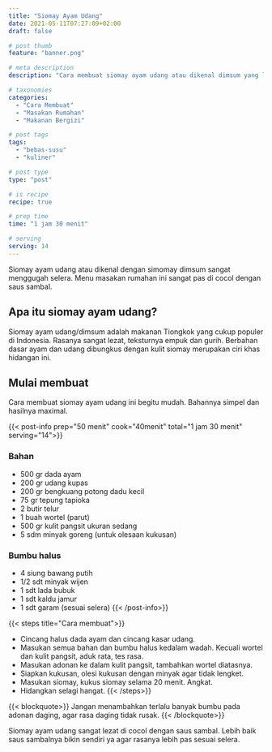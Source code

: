 ```yaml
---
title: "Siomay Ayam Udang"
date: 2021-05-11T07:27:09+02:00
draft: false

# post thumb
feature: "banner.png"

# meta description
description: "Cara membuat siomay ayam udang atau dikenal dimsum yang lezat. Ciri khas hidangan ini mempunyai rasa daging yang kuat."

# taxonomies
categories:
  - "Cara Membuat"
  - "Masakan Rumahan"
  - "Makanan Bergizi"

# post tags
tags:
  - "bebas-susu"
  - "kuliner"

# post type
type: "post"

# is recipe
recipe: true

# prep time
time: "1 jam 30 menit"

# serving
serving: 14
---
```

Siomay ayam udang atau dikenal dengan simomay dimsum sangat menggugah selera. Menu masakan rumahan ini sangat pas di cocol dengan saus sambal.

## Apa itu siomay ayam udang?

Siomay ayam udang/dimsum adalah makanan Tiongkok yang cukup populer di Indonesia. Rasanya sangat lezat, teksturnya empuk dan gurih. Berbahan dasar ayam dan udang dibungkus dengan kulit siomay merupakan ciri khas hidangan ini.

## Mulai membuat

Cara membuat siomay ayam udang ini begitu mudah. Bahannya simpel dan hasilnya maximal.

{{< post-info prep="50 menit" cook="40menit" total="1 jam 30 menit" serving="14">}}

### Bahan

-   500 gr dada ayam
-   200 gr udang kupas
-   200 gr bengkuang potong dadu kecil
-   75 gr tepung tapioka
-   2 butir telur
-   1 buah wortel (parut)
-   500 gr kulit pangsit ukuran sedang
-   5 sdm minyak goreng (untuk olesaan kukusan)

### Bumbu halus

-   4 siung bawang putih
-   1/2 sdt minyak wijen
-   1 sdt lada bubuk
-   1 sdt kaldu jamur
-   1 sdt garam (sesuai selera)
{{< /post-info>}}

{{< steps title="Cara membuat">}}
-   Cincang halus dada ayam dan cincang kasar udang.
-   Masukan semua bahan dan bumbu halus kedalam wadah. Kecuali wortel dan kulit pangsit, aduk rata, tes rasa.
-   Masukan adonan ke dalam kulit pangsit, tambahkan wortel diatasnya.
-   Siapkan kukusan, olesi kukusan dengan minyak agar tidak lengket.
-   Masukan siomay, kukus siomay selama 20 menit. Angkat.
-   Hidangkan selagi hangat.
{{< /steps>}}

{{< blockquote>}}
Jangan menambahkan terlalu banyak bumbu pada adonan daging, agar rasa daging tidak rusak.
{{< /blockquote>}}

Siomay ayam udang sangat lezat di cocol dengan saus sambal. Lebih baik saus sambalnya bikin sendiri ya agar rasanya lebih pas sesuai selera.